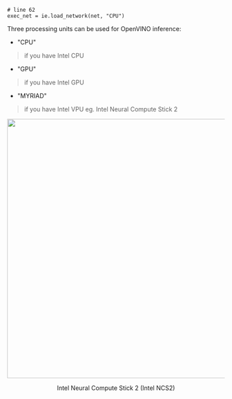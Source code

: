 ```
# line 62
exec_net = ie.load_network(net, "CPU")
```

Three processing units can be used for OpenVINO inference:
- "CPU"
> if you have Intel CPU
- "GPU"
> if you have Intel GPU
- "MYRIAD"
> if you have Intel VPU eg. Intel Neural Compute Stick 2
  
<p align="center">
  <img width="600" src="https://user-images.githubusercontent.com/76240694/201554750-1534a000-4126-414b-84ab-ce8777e69fe6.png">
</p>
<p align="center">
Intel Neural Compute Stick 2 (Intel NCS2)
  </p>
